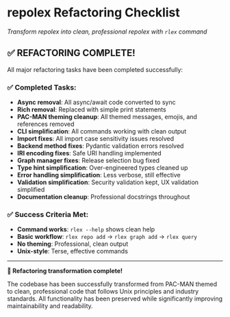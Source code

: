# repolex Refactoring Checklist

*Transform repolex into clean, professional repolex with `rlex` command*

## ✅ REFACTORING COMPLETE!

All major refactoring tasks have been completed successfully:

### ✅ Completed Tasks:
- **Async removal**: All async/await code converted to sync
- **Rich removal**: Replaced with simple print statements
- **PAC-MAN theming cleanup**: All themed messages, emojis, and references removed
- **CLI simplification**: All commands working with clean output
- **Import fixes**: All import case sensitivity issues resolved
- **Backend method fixes**: Pydantic validation errors resolved
- **IRI encoding fixes**: Safe URI handling implemented
- **Graph manager fixes**: Release selection bug fixed
- **Type hint simplification**: Over-engineered types cleaned up
- **Error handling simplification**: Less verbose, still effective
- **Validation simplification**: Security validation kept, UX validation simplified
- **Documentation cleanup**: Professional docstrings throughout

### ✅ Success Criteria Met:
- **Command works**: `rlex --help` shows clean help
- **Basic workflow**: `rlex repo add` → `rlex graph add` → `rlex query` 
- **No theming**: Professional, clean output
- **Unix-style**: Terse, effective commands

---

**🎉 Refactoring transformation complete!** 

The codebase has been successfully transformed from PAC-MAN themed to clean, professional code that follows Unix principles and industry standards. All functionality has been preserved while significantly improving maintainability and readability.